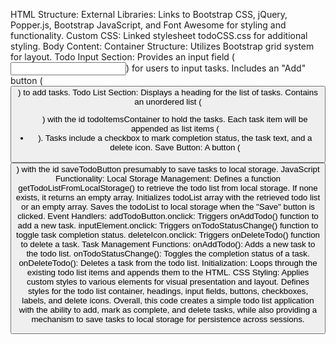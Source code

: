 HTML Structure:
External Libraries: Links to Bootstrap CSS, jQuery, Popper.js, Bootstrap JavaScript, and Font Awesome for styling and functionality.
Custom CSS: Linked stylesheet todoCSS.css for additional styling.
Body Content:
Container Structure: Utilizes Bootstrap grid system for layout.
Todo Input Section:
Provides an input field (<input>) for users to input tasks.
Includes an "Add" button (<button>) to add tasks.
Todo List Section:
Displays a heading for the list of tasks.
Contains an unordered list (<ul>) with the id todoItemsContainer to hold the tasks.
Each task item will be appended as list items (<li>).
Tasks include a checkbox to mark completion status, the task text, and a delete icon.
Save Button: A button (<button>) with the id saveTodoButton presumably to save tasks to local storage.
JavaScript Functionality:
Local Storage Management:
Defines a function getTodoListFromLocalStorage() to retrieve the todo list from local storage. If none exists, it returns an empty array.
Initializes todoList array with the retrieved todo list or an empty array.
Saves the todoList to local storage when the "Save" button is clicked.
Event Handlers:
addTodoButton.onclick: Triggers onAddTodo() function to add a new task.
inputElement.onclick: Triggers onTodoStatusChange() function to toggle task completion status.
deleteIcon.onclick: Triggers onDeleteTodo() function to delete a task.
Task Management Functions:
onAddTodo(): Adds a new task to the todo list.
onTodoStatusChange(): Toggles the completion status of a task.
onDeleteTodo(): Deletes a task from the todo list.
Initialization:
Loops through the existing todo list items and appends them to the HTML.
CSS Styling:
Applies custom styles to various elements for visual presentation and layout.
Defines styles for the todo list container, headings, input fields, buttons, checkboxes, labels, and delete icons.
Overall, this code creates a simple todo list application with the ability to add, mark as complete, and delete tasks, while also providing a mechanism to save tasks to local storage for persistence across sessions.

